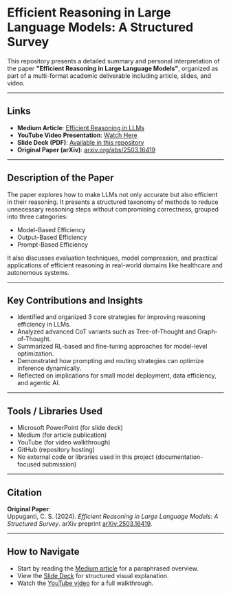 # Efficient Reasoning in Large Language Models: A Structured Survey

This repository presents a detailed summary and personal interpretation of the paper **"Efficient Reasoning in Large Language Models"**, organized as part of a multi-format academic deliverable including article, slides, and video.

---

##  Links

-  **Medium Article**: [Efficient Reasoning in LLMs](https://medium.com/@chandinisaisri.uppuganti/efficient-reasoning-in-large-language-models-a-structured-survey-85b2a12169c9)
-  **YouTube Video Presentation**: [Watch Here](https://youtu.be/tQNJ8VnizSM)
-  **Slide Deck (PDF)**: [Available in this repository](./Efficient%20Reasoning%20in%20Large%20Language%20Models%20.ppt)
-  **Original Paper (arXiv)**: [arxiv.org/abs/2503.16419](https://arxiv.org/abs/2503.16419)

---

##  Description of the Paper

The paper explores how to make LLMs not only accurate but also efficient in their reasoning. It presents a structured taxonomy of methods to reduce unnecessary reasoning steps without compromising correctness, grouped into three categories:
- Model-Based Efficiency
- Output-Based Efficiency
- Prompt-Based Efficiency

It also discusses evaluation techniques, model compression, and practical applications of efficient reasoning in real-world domains like healthcare and autonomous systems.

---

##  Key Contributions and Insights

- Identified and organized 3 core strategies for improving reasoning efficiency in LLMs.
- Analyzed advanced CoT variants such as Tree-of-Thought and Graph-of-Thought.
- Summarized RL-based and fine-tuning approaches for model-level optimization.
- Demonstrated how prompting and routing strategies can optimize inference dynamically.
- Reflected on implications for small model deployment, data efficiency, and agentic AI.

---

##  Tools / Libraries Used

- Microsoft PowerPoint (for slide deck)
- Medium (for article publication)
- YouTube (for video walkthrough)
- GitHub (repository hosting)
- No external code or libraries used in this project (documentation-focused submission)

---

##  Citation

**Original Paper**:  
Uppuganti, C. S. (2024). _Efficient Reasoning in Large Language Models: A Structured Survey_. arXiv preprint [arXiv:2503.16419](https://arxiv.org/abs/2503.16419).

---

##  How to Navigate

- Start by reading the [Medium article](https://medium.com/@chandinisaisri.uppuganti/efficient-reasoning-in-large-language-models-a-structured-survey-85b2a12169c9) for a paraphrased overview.
- View the [Slide Deck](./Efficient%20Reasoning%20in%20Large%20Language%20Models%20.ppt) for structured visual explanation.
- Watch the [YouTube video](https://youtu.be/tQNJ8VnizSM) for a full walkthrough.
